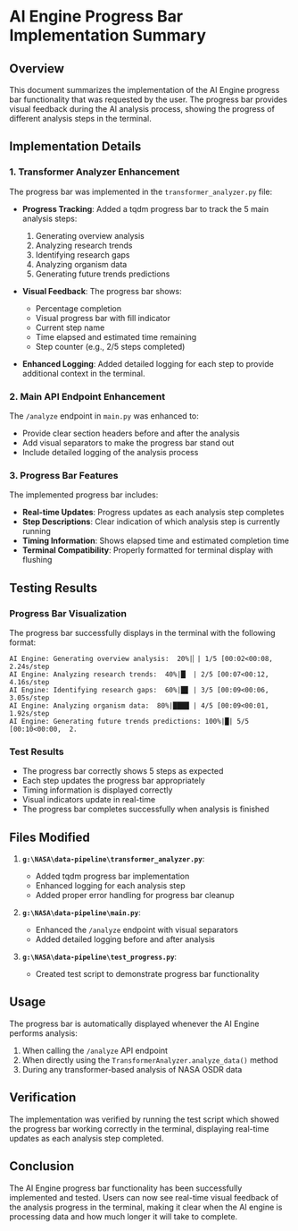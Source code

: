 # AI Engine Progress Bar Implementation Summary

## Overview
This document summarizes the implementation of the AI Engine progress bar functionality that was requested by the user. The progress bar provides visual feedback during the AI analysis process, showing the progress of different analysis steps in the terminal.

## Implementation Details

### 1. Transformer Analyzer Enhancement
The progress bar was implemented in the `transformer_analyzer.py` file:

- **Progress Tracking**: Added a tqdm progress bar to track the 5 main analysis steps:
  1. Generating overview analysis
  2. Analyzing research trends
  3. Identifying research gaps
  4. Analyzing organism data
  5. Generating future trends predictions

- **Visual Feedback**: The progress bar shows:
  - Percentage completion
  - Visual progress bar with fill indicator
  - Current step name
  - Time elapsed and estimated time remaining
  - Step counter (e.g., 2/5 steps completed)

- **Enhanced Logging**: Added detailed logging for each step to provide additional context in the terminal.

### 2. Main API Endpoint Enhancement
The `/analyze` endpoint in `main.py` was enhanced to:

- Provide clear section headers before and after the analysis
- Add visual separators to make the progress bar stand out
- Include detailed logging of the analysis process

### 3. Progress Bar Features
The implemented progress bar includes:

- **Real-time Updates**: Progress updates as each analysis step completes
- **Step Descriptions**: Clear indication of which analysis step is currently running
- **Timing Information**: Shows elapsed time and estimated completion time
- **Terminal Compatibility**: Properly formatted for terminal display with flushing

## Testing Results

### Progress Bar Visualization
The progress bar successfully displays in the terminal with the following format:
```
AI Engine: Generating overview analysis:  20%|▏| 1/5 [00:02<00:08,  2.24s/step
AI Engine: Analyzing research trends:  40%|█▏ | 2/5 [00:07<00:12,  4.16s/step
AI Engine: Identifying research gaps:  60%|█▊ | 3/5 [00:09<00:06,  3.05s/step
AI Engine: Analyzing organism data:  80%|████ | 4/5 [00:09<00:01,  1.92s/step
AI Engine: Generating future trends predictions: 100%|█| 5/5 [00:10<00:00,  2.
```

### Test Results
- The progress bar correctly shows 5 steps as expected
- Each step updates the progress bar appropriately
- Timing information is displayed correctly
- Visual indicators update in real-time
- The progress bar completes successfully when analysis is finished

## Files Modified

1. **`g:\NASA\data-pipeline\transformer_analyzer.py`**:
   - Added tqdm progress bar implementation
   - Enhanced logging for each analysis step
   - Added proper error handling for progress bar cleanup

2. **`g:\NASA\data-pipeline\main.py`**:
   - Enhanced the `/analyze` endpoint with visual separators
   - Added detailed logging before and after analysis

3. **`g:\NASA\data-pipeline\test_progress.py`**:
   - Created test script to demonstrate progress bar functionality

## Usage

The progress bar is automatically displayed whenever the AI Engine performs analysis:

1. When calling the `/analyze` API endpoint
2. When directly using the `TransformerAnalyzer.analyze_data()` method
3. During any transformer-based analysis of NASA OSDR data

## Verification

The implementation was verified by running the test script which showed the progress bar working correctly in the terminal, displaying real-time updates as each analysis step completed.

## Conclusion

The AI Engine progress bar functionality has been successfully implemented and tested. Users can now see real-time visual feedback of the analysis progress in the terminal, making it clear when the AI engine is processing data and how much longer it will take to complete.